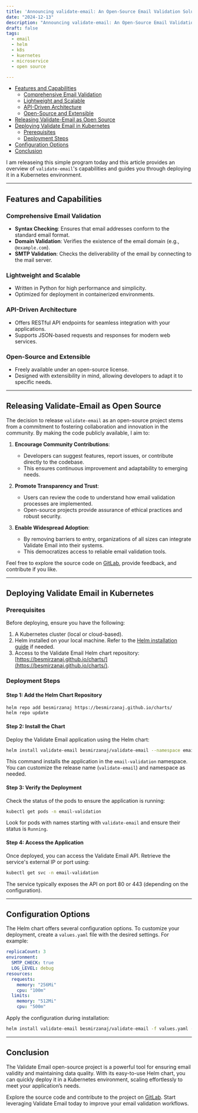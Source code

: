 ```yaml
---
title: 'Announcing validate-email: An Open-Source Email Validation Solution'
date: "2024-12-13"
description: "Announcing validate-email: An Open-Source Email Validation Solution"
draft: false
tags: 
  - email
  - helm
  - k8s
  - kuernetes
  - microservice
  - open source

---
```


<!-- TOC -->

- [Features and Capabilities](#features-and-capabilities)
    - [Comprehensive Email Validation](#comprehensive-email-validation)
    - [Lightweight and Scalable](#lightweight-and-scalable)
    - [API-Driven Architecture](#api-driven-architecture)
    - [Open-Source and Extensible](#open-source-and-extensible)
- [Releasing Validate-Email as Open Source](#releasing-validate-email-as-open-source)
- [Deploying Validate Email in Kubernetes](#deploying-validate-email-in-kubernetes)
    - [Prerequisites](#prerequisites)
    - [Deployment Steps](#deployment-steps)
- [Configuration Options](#configuration-options)
- [Conclusion](#conclusion)

<!-- /TOC -->

I am releaseing this simple program today and this article provides an overview of `validate-email`'s capabilities and guides you through deploying it in a Kubernetes environment.

---

## Features and Capabilities

### Comprehensive Email Validation
- **Syntax Checking**: Ensures that email addresses conform to the standard email format.
- **Domain Validation**: Verifies the existence of the email domain (e.g., `@example.com`).
- **SMTP Validation**: Checks the deliverability of the email by connecting to the mail server.

### Lightweight and Scalable
- Written in Python for high performance and simplicity.
- Optimized for deployment in containerized environments.

### API-Driven Architecture
- Offers RESTful API endpoints for seamless integration with your applications.
- Supports JSON-based requests and responses for modern web services.

### Open-Source and Extensible
- Freely available under an open-source license.
- Designed with extensibility in mind, allowing developers to adapt it to specific needs.

---

## Releasing Validate-Email as Open Source

The decision to release `validate-email` as an open-source project stems from a commitment to fostering collaboration and innovation in the community. By making the code publicly available, I aim to:

1. **Encourage Community Contributions**:
   - Developers can suggest features, report issues, or contribute directly to the codebase.
   - This ensures continuous improvement and adaptability to emerging needs.

2. **Promote Transparency and Trust**:
   - Users can review the code to understand how email validation processes are implemented.
   - Open-source projects provide assurance of ethical practices and robust security.

3. **Enable Widespread Adoption**:
   - By removing barriers to entry, organizations of all sizes can integrate Validate Email into their systems.
   - This democratizes access to reliable email validation tools.

Feel free to explore the source code on [GitLab](https://gitlab.com/besmirzanaj/validate-email), provide feedback, and contribute if you like. 

---

## Deploying Validate Email in Kubernetes

### Prerequisites

Before deploying, ensure you have the following:
1. A Kubernetes cluster (local or cloud-based).
2. Helm installed on your local machine. Refer to the [Helm installation guide](https://helm.sh/docs/intro/install/) if needed.
3. Access to the Validate Email Helm chart repository: [https://besmirzanaj.github.io/charts/](https://besmirzanaj.github.io/charts/).

### Deployment Steps

#### Step 1: Add the Helm Chart Repository

```bash
helm repo add besmirzanaj https://besmirzanaj.github.io/charts/
helm repo update
```

#### Step 2: Install the Chart

Deploy the Validate Email application using the Helm chart:

```bash
helm install validate-email besmirzanaj/validate-email --namespace email-validation --create-namespace
```

This command installs the application in the `email-validation` namespace. You can customize the release name (`validate-email`) and namespace as needed.

#### Step 3: Verify the Deployment
Check the status of the pods to ensure the application is running:
```bash
kubectl get pods -n email-validation
```
Look for pods with names starting with `validate-email` and ensure their status is `Running`.

#### Step 4: Access the Application
Once deployed, you can access the Validate Email API. Retrieve the service's external IP or port using:
```bash
kubectl get svc -n email-validation
```
The service typically exposes the API on port 80 or 443 (depending on the configuration).

---

## Configuration Options

The Helm chart offers several configuration options. To customize your deployment, create a `values.yaml` file with the desired settings. For example:

```yaml
replicaCount: 3
environment:
  SMTP_CHECK: true
  LOG_LEVEL: debug
resources:
  requests:
    memory: "256Mi"
    cpu: "100m"
  limits:
    memory: "512Mi"
    cpu: "500m"
```

Apply the configuration during installation:
```bash
helm install validate-email besmirzanaj/validate-email -f values.yaml --namespace email-validation
```

---

## Conclusion

The Validate Email open-source project is a powerful tool for ensuring email validity and maintaining data quality. With its easy-to-use Helm chart, you can quickly deploy it in a Kubernetes environment, scaling effortlessly to meet your application’s needs.

Explore the source code and contribute to the project on [GitLab](https://gitlab.com/besmirzanaj/validate-email). Start leveraging Validate Email today to improve your email validation workflows.

